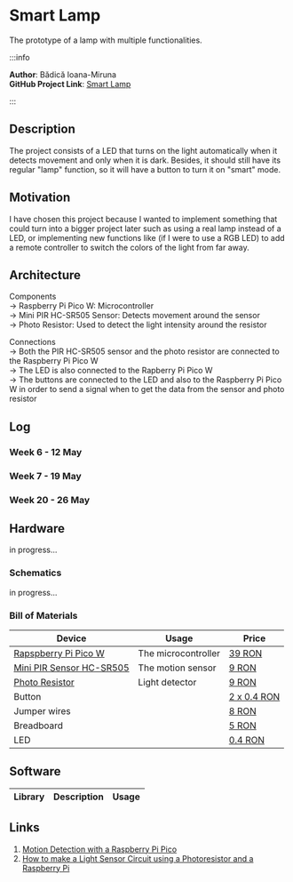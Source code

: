 # Smart Lamp
The prototype of a lamp with multiple functionalities.

:::info 

**Author**: Bădică Ioana-Miruna \
**GitHub Project Link**: [Smart Lamp](https://github.com/jojomojo22/upb-fils-ma.github.io/blob/project_documentation/docs/project/2024/ioana_miruna.badica/index.md)

:::

## Description

The project consists of a LED that turns on the light automatically when it detects movement and only when it is dark. Besides, it should still have its regular "lamp" function, so it will have a button to turn it on "smart" mode. 

## Motivation

I have chosen this project because I wanted to implement something that could turn into a bigger project later such as using a real lamp instead of a LED, or implementing new functions like (if I were to use a RGB LED) to add a remote controller to switch the colors of the light from far away.

## Architecture 

Components \
  -> Raspberry Pi Pico W: Microcontroller \
  -> Mini PIR HC-SR505 Sensor: Detects movement around the sensor \
  -> Photo Resistor: Used to detect the light intensity around the resistor 

Connections \
  -> Both the PIR HC-SR505 sensor and the photo resistor are connected to the Raspberry Pi Pico W \
  -> The LED is also connected to the Rapberry Pi Pico W \
  -> The buttons are connected to the LED and also to the Raspberry Pi Pico W in order to send a signal when to get the data from the sensor and photo resistor


## Log

<!-- write every week your progress here -->

### Week 6 - 12 May

### Week 7 - 19 May

### Week 20 - 26 May

## Hardware

in progress...

### Schematics

in progress...

### Bill of Materials

<!-- Fill out this table with all the hardware components that you might need.

The format is 
```
| [Device](link://to/device) | This is used ... | [price](link://to/store) |

```

-->

| Device | Usage | Price |
|--------|--------|-------|
| [Rapspberry Pi Pico W](https://www.raspberrypi.com/documentation/microcontrollers/raspberry-pi-pico.html) | The microcontroller | [39 RON](https://www.optimusdigital.ro/en/raspberry-pi-boards/12395-raspberry-pi-pico-wh.html?search_query=Raspberry+Pi+Pico+WH+&results=34) |
| [Mini PIR Sensor HC-SR505](https://pdf1.alldatasheet.com/datasheet-pdf/download/1284342/ETC1/HC-SR505.html) | The motion sensor | [9 RON](https://www.optimusdigital.ro/ro/senzori-senzori-pir/1498-senzor-pir-in-miniatura-hc-sr505.html) |
| [Photo Resistor](https://docs.particle.io/assets/datasheets/makerkit/photoresistor.pdf) | Light detector | [9 RON](https://www.optimusdigital.ro/ro/senzori-senzori-pir/1498-senzor-pir-in-miniatura-hc-sr505.html) |
| Button | | [2 x 0.4 RON](https://www.optimusdigital.ro/ro/butoane-i-comutatoare/1119-buton-6x6x6.html) |
| Jumper wires | | [8 RON](https://www.optimusdigital.ro/ro/fire-fire-mufate/12-set-de-cabluri-pentru-breadboard.html) |
| Breadboard | | [5 RON](https://www.optimusdigital.ro/ro/prototipare-breadboard-uri/44-breadboard-400-points.html) |
| LED | | [0.4 RON](https://www.optimusdigital.ro/ro/optoelectronice-led-uri/696-led-rou-de-3-mm-cu-lentile-difuze.html?search_query=led&results=818) |



## Software

| Library | Description | Usage |
|---------|-------------|-------|

## Links

<!-- Add a few links that inspired you and that you think you will use for your project -->

1. [Motion Detection with a Raspberry Pi Pico](https://www.youtube.com/watch?v=h0eotQQlndI)
2. [How to make a Light Sensor Circuit using a Photoresistor and a Raspberry Pi](https://www.youtube.com/watch?v=IOyYQ34C2y0)

